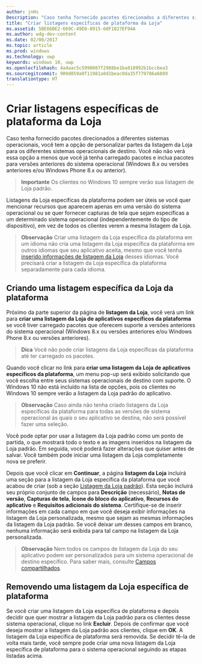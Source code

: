 ```yaml
---
author: jnHs
Description: "Caso tenha fornecido pacotes direcionados a diferentes sistemas operacionais, você tem a opção de personalizar partes da listagem da Loja para os diferentes sistemas operacionais de destino."
title: "Criar listagens específicas de plataforma da Loja"
ms.assetid: 5BE66BE2-669C-49E0-8915-60F1027EF94A
ms.author: wdg-dev-content
ms.date: 02/08/2017
ms.topic: article
ms.prod: windows
ms.technology: uwp
keywords: windows 10, uwp
ms.openlocfilehash: 4a4aac5c5990807f2988be1ba818992b1bccbea3
ms.sourcegitcommit: 909d859a0f11981a8d1beac0da35f779786a6889
translationtype: HT
---
```

# <a name="create-platform-specific-store-listings"></a>Criar listagens específicas de plataforma da Loja


Caso tenha fornecido pacotes direcionados a diferentes sistemas operacionais, você tem a opção de personalizar partes da listagem da Loja para os diferentes sistemas operacionais de destino. Você não não verá essa opção a menos que você já tenha carregado pacotes e inclua pacotes para versões anteriores do sistema operacional (Windows 8.x ou versões anteriores e/ou Windows Phone 8.x ou anterior).

> **Importante**  Os clientes no Windows 10 sempre verão sua listagem de Loja padrão.

Listagens da Loja específicas da plataforma podem ser úteis se você quer mencionar recursos que aparecem apenas em uma versão do sistema operacional ou se quer fornecer capturas de tela que sejam específicas a um determinado sistema operacional (independentemente do tipo de dispositivo), em vez de todos os clientes verem a mesma listagem da Loja.

> **Observação**  Criar uma listagem da Loja específica da plataforma em um idioma não cria uma listagem da Loja específica da plataforma em outros idiomas que seu aplicativo aceita, mesmo que você tenha [inserido informações de listagem da Loja](create-app-store-listings.md) desses idiomas. Você precisará criar a listagem da Loja específica da plataforma separadamente para cada idioma.

## <a name="creating-a-platform-specific-store-listing"></a>Criando uma listagem específica da Loja da plataforma

Próximo da parte superior da página de **listagem da Loja**, você verá um link para **criar uma listagem da Loja de aplicativos específicos da plataforma** se você tiver carregado pacotes que oferecem suporte a versões anteriores do sistema operacional (Windows 8.x ou versões anteriores e/ou Windows Phone 8.x ou versões anteriores).

> **Dica** Você não pode criar listagens da Loja específicas da plataforma até ter carregado os pacotes.

Quando você clicar no link para **criar uma listagem da Loja de aplicativos específicos da plataforma**, um menu pop-up será exibido solicitando que você escolha entre seus sistemas operacionais de destino com suporte. O Windows 10 não está incluído na lista de opções, pois os clientes no Windows 10 sempre verão a listagem da Loja padrão do aplicativo.

> **Observação**  Caso ainda não tenha criado listagens da Loja específicas da plataforma para todas as versões de sistema operacional às quais o seu aplicativo se destina, não será possível fazer uma seleção.

Você pode optar por usar a listagem da Loja padrão como um ponto de partida, o que mostrará todo o texto e as imagens inseridos na listagem da Loja padrão. Em seguida, você poderá fazer alterações que quiser antes de salvar. Você também pode iniciar uma listagem da Loja completamente nova se preferir.

Depois que você clicar em **Continuar**, a página **listagem da Loja** incluirá uma seção para a listagem da Loja específica da plataforma que você acabou de criar (sob a seção [Listagem da Loja padrão](create-app-store-listings.md#default-store-listing-fields)). Esta seção incluirá seu próprio conjunto de campos para **Descrição** (necessário), **Notas de versão**, **Capturas de tela**, **Ícone do bloco do aplicativo**, **Recursos do aplicativo** e **Requisitos adicionais do sistema**. Certifique-se de inserir informações em cada campo em que você deseja exibir informações na listagem da Loja personalizada, mesmo que sejam as mesmas informações da listagem da Loja padrão. Se você deixar um desses campos em branco, nenhuma informação será exibida para tal campo na listagem da Loja personalizada.

> **Observação**  Nem todos os campos de listagem da Loja do seu aplicativo podem ser personalizados para um sistema operacional de destino específico. Para saber mais, consulte [Campos compartilhados](create-app-store-listings.md#shared-fields).

## <a name="removing-a-platform-specific-store-listing"></a>Removendo uma listagem da Loja específica de plataforma

Se você criar uma listagem da Loja específica de plataforma e depois decidir que quer mostrar a listagem da Loja padrão para os clientes desse sistema operacional, clique no link **Excluir**. Depois de confirmar que você deseja mostrar a listagem da Loja padrão aos clientes, clique em **OK**. A listagem da Loja específica de plataforma será removida. Se decidir tê-la de volta mais tarde, você sempre pode criar uma nova listagem da Loja específica de plataforma para o sistema operacional seguindo as etapas listadas acima.

 

 




